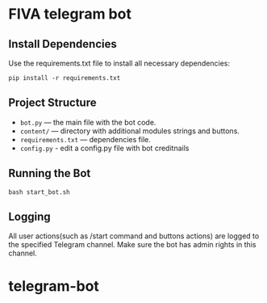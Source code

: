 # FIVA telegram bot

## Install Dependencies

Use the requirements.txt file to install all necessary dependencies:

```pip install -r requirements.txt```


## Project Structure

-   `bot.py` — the main file with the bot code.
-   `content/` — directory with additional modules strings and buttons.
-   `requirements.txt` — dependencies file.
-   `config.py` - edit a config.py file with bot creditnails

## Running the Bot

```bash start_bot.sh```

## Logging

All user actions(such as /start command and buttons actions) are logged to the specified Telegram channel. Make sure the bot has admin rights in this channel.

# telegram-bot
